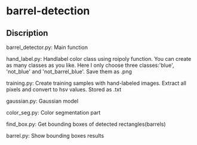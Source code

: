 # barrel-detection
## Discription
barrel_detector.py: Main function 

hand_label.py: Handlabel color class using roipoly function. You can create as many classes as you like. Here I only choose three classes:'blue', 'not_blue' and 'not_barrel_blue'. Save them as .png 

training.py: Create training samples with hand-labeled images. Extract all pixels and convert to hsv values. Stored as .txt

gaussian.py: Gaussian model

color_seg.py: Color segmentation part

find_box.py: Get bounding boxes of detected rectangles(barrels)

barrel.py: Show bounding boxes results
